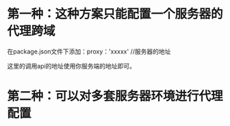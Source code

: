 # 第一种：这种方案只能配置一个服务器的代理跨域

在package.json文件下添加：proxy：'xxxxx' //服务器的地址

这里的调用api的地址使用你服务端的地址即可。

# 第二种：可以对多套服务器环境进行代理配置